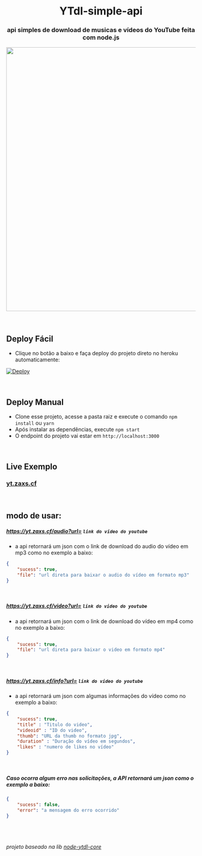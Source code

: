 <h1 align="center">YTdl-simple-api</h1>
<h3 align="center">api simples de download de musicas e vídeos do YouTube feita com node.js</h3>

<p align="center">
<img src="https://github.com/erickythierry/ytdl-simple-api/raw/95c5bf07b6ad6d0e7ab5cb1cf40518f3c0b4ee66/static/example.png" width="700">
</p>

&nbsp;
## Deploy Fácil
- Clique no botão a baixo e faça deploy do projeto direto no heroku automaticamente:

[![Deploy](https://www.herokucdn.com/deploy/button.svg)](https://heroku.com/deploy?template=https://github.com/erickythierry/ytdl-simple-api)

&nbsp;
## Deploy Manual
 - Clone esse projeto, acesse a pasta raiz e execute o comando `npm install` ou `yarn` 
 - Após instalar as dependências, execute `npm start`
 - O endpoint do projeto vai estar em `http://localhost:3000`

&nbsp;
## Live Exemplo
<a href="https://yt.zaxs.cf/"><h3>yt.zaxs.cf</h3></a>

&nbsp;
## modo de usar:

##### https://yt.zaxs.cf/audio?url= `link do video do youtube`
- a api retornará um json com o link de download do audio do vídeo em mp3 como no exemplo a baixo:
```json
{
    "sucess": true, 
    "file": "url direta para baixar o audio do vídeo em formato mp3"
}
```
&nbsp;
##### https://yt.zaxs.cf/video?url= `link do video do youtube`
- a api retornará um json com o link de download do vídeo em mp4 como no exemplo a baixo:
```json
{
    "sucess": true, 
    "file": "url direta para baixar o video em formato mp4"
}
```
&nbsp;
##### https://yt.zaxs.cf/info?url= `link do video do youtube`
- a api retornará um json com algumas informações do vídeo como no exemplo a baixo:
```json
{
    "sucess": true,
    "title" : "Titulo do video",
    "videoid" : "ID do video",
    "thumb": "URL da thumb no formato jpg",
    "duration" : "Duração do vídeo em segundos",
    "likes" : "numero de likes no vídeo"
}
```
&nbsp;
##### Caso ocorra algum erro nas solicitações, a API retornará um json como o exemplo a baixo:
```json
{
    "sucess": false, 
    "error": "a mensagem do erro ocorrido"
}
```


&nbsp;
\
\
\
_projeto baseado na lib [node-ytdl-core](https://github.com/fent/node-ytdl-core)_
